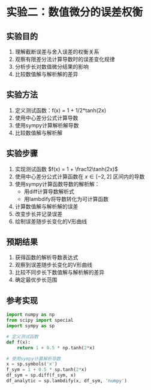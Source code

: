 # 实验二：数值微分的误差权衡

## 实验目的
1. 理解截断误差与舍入误差的权衡关系
2. 观察有限差分法计算导数时的误差变化规律
3. 分析步长对数值微分结果的影响
4. 比较数值解与解析解的差异

## 实验方法
1. 定义测试函数：f(x) = 1 + 1/2*tanh(2x)
2. 使用中心差分公式计算导数
3. 使用sympy计算解析解导数
4. 比较数值解与解析解

## 实验步骤
1. 实现测试函数 $f(x) = 1 + \frac12\tanh(2x)$
2. 使用中心差分公式计算函数在 $x\in [-2,2]$ 区间内的导数
3. 使用sympy计算函数导数的解析解：
   - 用diff计算导数解析式
   - 用lambdify将导数转化为可计算函数
4. 计算数值解与解析解的误差
5. 改变步长并记录误差
6. 绘制误差随步长变化的V形曲线

## 预期结果
1. 获得函数的解析导数表达式
2. 观察到误差随步长变化的V形曲线
3. 比较不同步长下数值解与解析解的差异
4. 确定最优步长范围

## 参考实现
```python
import numpy as np
from scipy import special
import sympy as sp

# 定义测试函数
def f(x):
    return 1 + 0.5 * np.tanh(2*x)

# 使用sympy计算解析导数
x = sp.symbols('x')
f_sym = 1 + 0.5 * sp.tanh(2*x)
df_sym = sp.diff(f_sym, x)
df_analytic = sp.lambdify(x, df_sym, 'numpy')
```